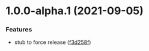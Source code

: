 # 1.0.0-alpha.1 (2021-09-05)


### Features

* stub to force release ([f3d258f](https://github.com/growthatco/growthatpkgs/commit/f3d258ff6d435e0fe218f399176ae1e651254934))
